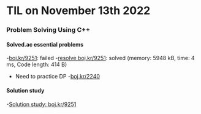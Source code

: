 # **TIL on November 13th 2022**
### Problem Solving Using C++
#### Solved.ac essential problems
-[boj.kr/9251](../../../Problem%20Solving/boj/solvedac/9251-10-13-2022.cpp): failed
-[resolve boj.kr/9251](../../../Problem%20Solving/boj/solvedac/9251-11-13-2022.cpp): solved (memory: 5948 kB, time: 4 ms, Code length: 414 B)
  * Need to practice DP
-[boj.kr/2240](../../../Problem%20Solving/boj/Dynamic%20programming/2240-11-13-2022.cpp)

#### Solution study
-[Solution study: boj.kr/9251](../../../Problem%20Solving/Solution%20study/sol-study-9251-11-13-2022.md)